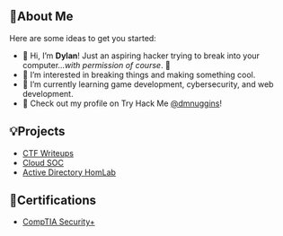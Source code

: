 ## 👋About Me

Here are some ideas to get you started:
- 👋 Hi, I’m **Dylan**! Just an aspiring hacker trying to break into your computer...*with permission of course*. 🔎
- 👀 I’m interested in breaking things and making something cool.
- 🌱 I’m currently learning game development, cybersecurity, and web development.
- 👾 Check out my profile on Try Hack Me [@dmnuggins](https://tryhackme.com/p/dmnuggins)!

## 💡Projects
- [CTF Writeups](https://github.com/dmnuggins/CTF-Writeups)
- [Cloud SOC](https://github.com/dmnuggins/Cloud-SOC)
- [Active Directory HomLab](https://github.com/dmnuggins/Active-Directory-HomeLab)

## 📜Certifications
- [CompTIA Security+](https://www.credly.com/badges/2298031d-5a92-49a1-9070-d201c7f0d5c0/public_url)
